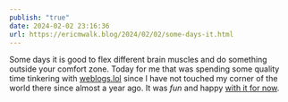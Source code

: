 ```yaml
---
publish: "true"
date: 2024-02-02 23:16:36
url: https://ericmwalk.blog/2024/02/02/some-days-it.html
---
```


Some days it is good to flex different brain muscles and do something outside your comfort zone. Today for me that was spending some quality time tinkering with [weblogs.lol](weblog.lol) since I have not touched my corner of the world there since almost a year ago. It was *fun* and happy [with it for now](https://ericmwalk.weblog.lol/2024/02/spending-time-with-weblog).